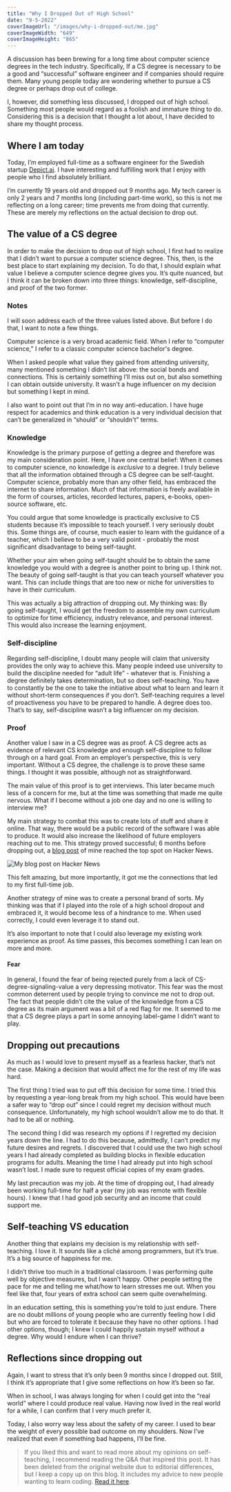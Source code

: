 ```yaml
---
title: "Why I Dropped Out of High School"
date: "9-5-2022"
coverImageUrl: "/images/why-i-dropped-out/me.jpg"
coverImageWidth: "649"
coverImageHeight: "865"
---
```


A discussion has been brewing for a long time about computer science degrees in the tech industry. Specifically, If a CS degree is necessary to be a good and “successful” software engineer and if companies should require them. Many young people today are wondering whether to pursue a CS degree or perhaps drop out of college.

I, however, did something less discussed, I dropped out of high school. Something most people would regard as a foolish and immature thing to do. Considering this is a decision that I thought a lot about, I have decided to share my thought process.

## Where I am today

Today, I’m employed full-time as a software engineer for the Swedish startup [Depict.ai](https://Depict.ai). I have interesting and fulfilling work that I enjoy with people who I find absolutely brilliant.

I’m currently 19 years old and dropped out 9 months ago. My tech career is only 2 years and 7 months long (including part-time work), so this is not me reflecting on a long career; time prevents me from doing that currently. These are merely my reflections on the actual decision to drop out.

## The value of a CS degree

In order to make the decision to drop out of high school, I first had to realize that I didn’t want to pursue a computer science degree. This, then, is the best place to start explaining my decision. To do that, I should explain what value I believe a computer science degree gives you. It’s quite nuanced, but I think it can be broken down into three things: knowledge, self-discipline, and proof of the two former.

### Notes

I will soon address each of the three values listed above. But before I do that, I want to note a few things.

Computer science is a very broad academic field. When I refer to “computer science,” I refer to a classic computer science bachelor's degree.

When I asked people what value they gained from attending university, many mentioned something I didn’t list above: the social bonds and connections. This is certainly something I’ll miss out on, but also something I can obtain outside university. It wasn’t a huge influencer on my decision but something I kept in mind.

I also want to point out that I’m in no way anti-education. I have huge respect for academics and think education is a very individual decision that can’t be generalized in “should” or “shouldn't” terms.

### Knowledge

Knowledge is the primary purpose of getting a degree and therefore was my main consideration point. Here, I have one central belief: When it comes to computer science, no knowledge is *exclusive* to a degree. I truly believe that all the information obtained through a CS degree can be self-taught. Computer science, probably more than any other field, has embraced the internet to share information. Much of that information is freely available in the form of courses, articles, recorded lectures, papers, e-books, open-source software, etc.

You could argue that some knowledge is practically exclusive to CS students because it’s impossible to teach yourself. I very seriously doubt this. Some things are, of course, much easier to learn with the guidance of a teacher, which I believe to be a very valid point - probably the most significant disadvantage to being self-taught.

Whether your aim when going self-taught should be to obtain the same knowledge you would with a degree is another point to bring up. I think not. The beauty of going self-taught is that you can teach yourself whatever you want. This can include things that are too new or niche for universities to have in their curriculum.

This was actually a big attraction of dropping out. My thinking was: By going self-taught, I would get the freedom to assemble my own curriculum to optimize for time efficiency, industry relevance, and personal interest. This would also increase the learning enjoyment.

### Self-discipline

Regarding self-discipline, I doubt many people will claim that university provides the only way to achieve this. Many people indeed use university to build the discipline needed for “adult life” - whatever that is. Finishing a degree definitely takes determination, but so does self-teaching. You have to constantly be the one to take the initiative about what to learn and learn it without short-term consequences if you don’t. Self-teaching requires a level of proactiveness you have to be prepared to handle. A degree does too. That’s to say, self-discipline wasn’t a big influencer on my decision.

### Proof

Another value I saw in a CS degree was as proof. A CS degree acts as evidence of relevant CS knowledge and enough self-discipline to follow through on a hard goal. From an employer’s perspective, this is very important. Without a CS degree, the challenge is to prove these same things. I thought it was possible, although not as straightforward.

The main value of this proof is to get interviews. This later became much less of a concern for me, but at the time was something that made me quite nervous. What if I become without a job one day and no one is willing to interview me?

My main strategy to combat this was to create lots of stuff and share it online. That way, there would be a public record of the software I was able to produce. It would also increase the likelihood of future employers reaching out to me. This strategy proved successful; 6 months before dropping out, a [blog post](https://carltheperson.com/posts/10-things-linux/) of mine reached the top spot on Hacker News.

<img src="/images/dropout-qna/hn.jpg" alt="My blog post on Hacker News" style="max-width: 375px">

This felt amazing, but more importantly, it got me the connections that led to my first full-time job. 

Another strategy of mine was to create a personal brand of sorts. My thinking was that if I played into the role of a high school dropout and embraced it, it would become less of a hindrance to me. When used correctly, I could even leverage it to stand out.

It’s also important to note that I could also leverage my existing work experience as proof. As time passes, this becomes something I can lean on more and more.

#### Fear

In general, I found the fear of being rejected purely from a lack of CS-degree-signaling-value a very depressing motivator. This fear was the most common deterrent used by people trying to convince me not to drop out. The fact that people didn’t cite the value of the knowledge from a CS degree as its main argument was a bit of a red flag for me. It seemed to me that a CS degree plays a part in some annoying label-game I didn’t want to play.

## Dropping out precautions

As much as I would love to present myself as a fearless hacker, that’s not the case. Making a decision that would affect me for the rest of my life was hard.

The first thing I tried was to put off this decision for some time. I tried this by requesting a year-long break from my high school. This would have been a safer way to “drop out” since I could regret my decision without much consequence. Unfortunately, my high school wouldn’t allow me to do that. It had to be all or nothing.

The second thing I did was research my options if I regretted my decision years down the line. I had to do this because, admittedly, I can’t predict my future desires and regrets. I discovered that I could use the two high school years I had already completed as building blocks in flexible education programs for adults. Meaning the time I had already put into high school wasn’t lost. I made sure to request official copies of my exam grades.

My last precaution was my job. At the time of dropping out, I had already been working full-time for half a year (my job was remote with flexible hours). I knew that I had good job security and an income that could support me. 

## Self-teaching VS education

Another thing that explains my decision is my relationship with self-teaching. I love it. It sounds like a cliché among programmers, but it’s true. It’s a big source of happiness for me.

I didn’t thrive too much in a traditional classroom. I was performing quite well by objective measures, but I wasn’t happy. Other people setting the pace for me and telling me what/how to learn stresses me out. When you feel like that, four years of extra school can seem quite overwhelming.

In an education setting, this is something you’re told to just endure. There are no doubt millions of young people who are currently feeling how I did but who are forced to tolerate it because they have no other options. I had other options, though; I knew I could happily sustain myself without a degree. Why would I endure when I can thrive?

## Reflections since dropping out

Again, I want to stress that it’s only been 9 months since I dropped out. Still, I think it’s appropriate that I give some reflections on how it’s been so far.

When in school, I was always longing for when I could get into the “real world” where I could produce real value. Having now lived in the real world for a while, I can confirm that I very much prefer it.

Today, I also worry way less about the safety of my career. I used to bear the weight of every possible bad outcome on my shoulders. Now I’ve realized that even if something bad happens, I’ll be fine.

> If you liked this and want to read more about my opinions on self-teaching, I recommend reading the Q&A that inspired this post. It has been deleted from the original website due to editorial differences, but I keep a copy up on this blog. It includes my advice to new people wanting to learn coding. [Read it here](/posts/dropout-qna).
>